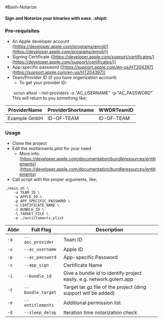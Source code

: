 #Bash-Notarize
#### Sign and Notarize your binaries with ease. :shipit:

### Pre-requisites

- An Apple developer account ([https://developer.apple.com/programs/enroll/](https://developer.apple.com/programs/enroll/))
- Signing Certificate ([https://developer.apple.com/support/certificates/](https://developer.apple.com/support/certificates/))
- App-specific password ([https://support.apple.com/en-us/HT204397](https://support.apple.com/en-us/HT204397))
- Team/Provider ID (if you have organization account)
	+ To get your provider ID:
	<br/>
	`xcrun altool --list-providers -u "AC_USERNAME" -p "AC_PASSWORD"`
	<br/>
	This will return to you something like;
	<br/>
| ProviderName | ProviderShortname | WWDRTeamID |
| --- | --- | --- |
| Example GmbH | ID-OF-TEAM | ID-OF-TEAM |

### Usage

- Clone the project
- Edit the entitlements.plist for your need.
	- More info: [https://developer.apple.com/documentation/bundleresources/entitlements](https://developer.apple.com/documentation/bundleresources/entitlements)
- Call script with the proper arguments, like;
	<br/>
```
./main.sh \
	-a TEAM_ID \
	-u APPLE_ID \
	-p APP_SPECIFIC_PASSWORD \
	-s CERTIFICATE_NAME \
	-i BUNDLE_ID \
	-t TARGET_FILE \
	-e ./entitlements.plist
```

| Abbr | Full Flag | Description |
| --- | --- | --- |
| `-a` | `--asc_provider` | Team ID |
| `-u` | `--ac_username` | Apple ID |
| `-p` | `--ac_password` | App-specific Password |
| `-s` | `--app_sign` | Certificate Name |
| `-i` | `--bundle_id` | Give a bundle id to identify project easily. e.g. network.golem.app |
| `-t` | `--bundle_target` | Target tar.gz file of the project (dmg support will be added) |
| `-e` | `--entitlements` | Additional permission list |
| `-d` | `--sleep_delay` | Iteration time notarization check |
